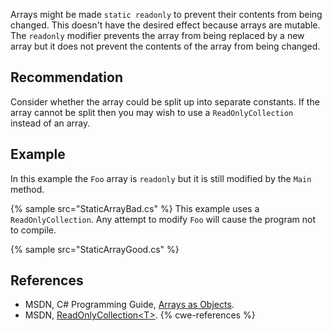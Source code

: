Arrays might be made `static readonly` to prevent their contents from being changed. This doesn't have the desired effect because arrays are mutable. The `readonly` modifier prevents the array from being replaced by a new array but it does not prevent the contents of the array from being changed.


## Recommendation
Consider whether the array could be split up into separate constants. If the array cannot be split then you may wish to use a `ReadOnlyCollection` instead of an array.


## Example
In this example the `Foo` array is `readonly` but it is still modified by the `Main` method.

{% sample src="StaticArrayBad.cs" %}
This example uses a `ReadOnlyCollection`. Any attempt to modify `Foo` will cause the program not to compile.

{% sample src="StaticArrayGood.cs" %}

## References
* MSDN, C\# Programming Guide, [Arrays as Objects](https://docs.microsoft.com/en-us/dotnet/csharp/programming-guide/arrays/arrays-as-objects).
* MSDN, [ReadOnlyCollection&lt;T&gt;](http://msdn.microsoft.com/en-us/library/ms132474.aspx).
{% cwe-references %}
